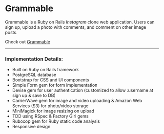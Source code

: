# Grammable

Grammable is a Ruby on Rails *Instagram* clone web application. Users can sign up, upload a photo with comments, and comment on other image posts.

Check out [Grammable](https://grammable-yoshi.herokuapp.com/)

____
### Implementation Details:
* Built on Ruby on Rails framework
* PostgreSQL database
* Bootstrap for CSS and UI components
* Simple Form gem for form implementation
* Devise gem for user authentication (customized to allow :username at sign up & save to DB)
* CarrierWave gem for image and video uploading & Amazon Web Services (S3) for photo/video storage
* MiniMagick for image resizing on upload
* TDD using RSpec & Factory Girl gems
* Rubocop gem for Ruby static code analysis
* Responsive design

